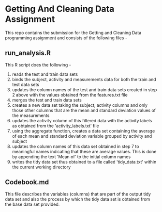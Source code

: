 # Getting And Cleaning Data Assignment
This repo contains the submission for the Getting and Cleaning Data programming assignment and consists of the following files -

## run_analysis.R
This R script does the following -

1. reads the test and train data sets
2. binds the subject, activity and measurements data for both the train and test data sets
3. updates the column names of the test and train data sets created in step 2 above with the values obtained from the features.txt file
4. merges the test and train data sets
5. creates a new data set taking the subject, activity columns and only those other columns that are the mean and standard deviation values of the measurements
6. updates the activity column of this filtered data with the activity labels as obtained from the 'activity_labels.txt' file
7. using the aggregate function, creates a data set containing the average of each mean and standard deviation variable grouped by activity and subject
8. updates the column names of this data set obtained in step 7 to meaningful names indicating that these are average values. This is done by appending the text 'Mean of' to the initial column names
9. writes the tidy data set thus obtained to a file called 'tidy_data.txt' within the current working directory    

## Codebook.md
This file describes the variables (columns) that are part of the output tidy data set and also the process by which the tidy data set is obtained from the base data set provided.  



